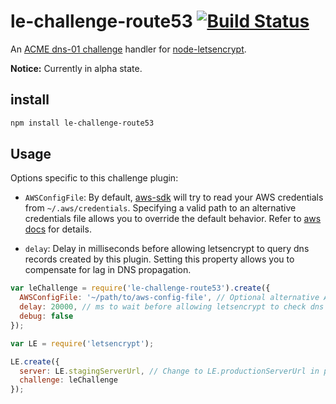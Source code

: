 # le-challenge-route53 [![Build Status](https://travis-ci.org/thadeetrompetter/le-challenge-route53.svg?branch=master)](https://travis-ci.org/thadeetrompetter/le-challenge-route53)

An [ACME dns-01 challenge](https://tools.ietf.org/html/draft-ietf-acme-acme-01#section-7.5)
handler for [node-letsencrypt](https://github.com/Daplie/node-letsencrypt).

**Notice:** Currently in alpha state.

## install

```sh
npm install le-challenge-route53
```

## Usage

Options specific to this challenge plugin:

* `AWSConfigFile`: By default, [aws-sdk](https://www.npmjs.com/package/aws-sdk)
will try to read your AWS credentials from  `~/.aws/credentials`. Specifying
a valid path to an alternative credentials file allows you to override the
default behavior. Refer to [aws docs](http://docs.aws.amazon.com/sdk-for-javascript/v2/developer-guide/loading-node-credentials-json-file.html) for details.

* `delay`: Delay in milliseconds before allowing letsencrypt to query dns
records created by this plugin. Setting this property allows you to compensate
for lag in DNS propagation.

```javascript
var leChallenge = require('le-challenge-route53').create({
  AWSConfigFile: '~/path/to/aws-config-file', // Optional alternative AWS credentials file to use.
  delay: 20000, // ms to wait before allowing letsencrypt to check dns record (20000 ms is the default)
  debug: false
});

var LE = require('letsencrypt');

LE.create({
  server: LE.stagingServerUrl, // Change to LE.productionServerUrl in production
  challenge: leChallenge
});
```
